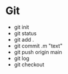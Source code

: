 # Git
* git init
* git status
* git add .
* git commit .m "text"
* git push origin main
* git log
* git checkout
